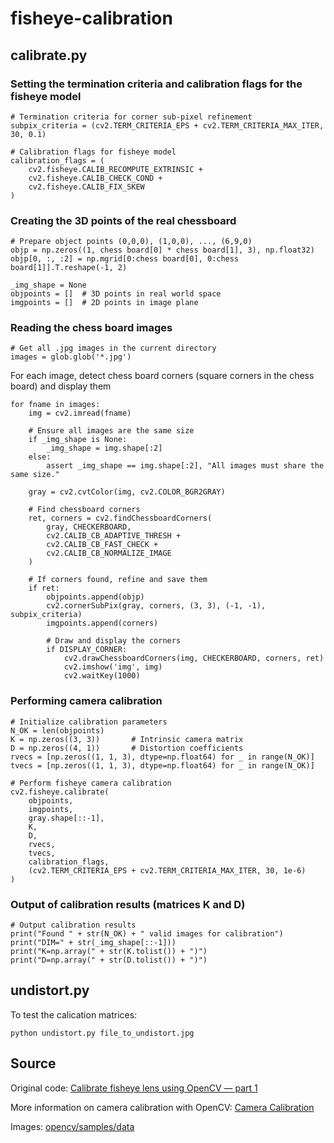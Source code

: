 # fisheye-calibration

## calibrate.py
### Setting the termination criteria and calibration flags for the fisheye model
````
# Termination criteria for corner sub-pixel refinement
subpix_criteria = (cv2.TERM_CRITERIA_EPS + cv2.TERM_CRITERIA_MAX_ITER, 30, 0.1)

# Calibration flags for fisheye model
calibration_flags = (
    cv2.fisheye.CALIB_RECOMPUTE_EXTRINSIC +
    cv2.fisheye.CALIB_CHECK_COND +
    cv2.fisheye.CALIB_FIX_SKEW
)
````

### Creating the 3D points of the real chessboard
````
# Prepare object points (0,0,0), (1,0,0), ..., (6,9,0)
objp = np.zeros((1, chess board[0] * chess board[1], 3), np.float32)
objp[0, :, :2] = np.mgrid[0:chess board[0], 0:chess board[1]].T.reshape(-1, 2)

_img_shape = None
objpoints = []  # 3D points in real world space
imgpoints = []  # 2D points in image plane
````

### Reading the chess board images
````
# Get all .jpg images in the current directory
images = glob.glob('*.jpg')
````

For each image, detect chess board corners (square corners in the chess board) and display them
````
for fname in images:
    img = cv2.imread(fname)
    
    # Ensure all images are the same size
    if _img_shape is None:
        _img_shape = img.shape[:2]
    else:
        assert _img_shape == img.shape[:2], "All images must share the same size."

    gray = cv2.cvtColor(img, cv2.COLOR_BGR2GRAY)

    # Find chessboard corners
    ret, corners = cv2.findChessboardCorners(
        gray, CHECKERBOARD,
        cv2.CALIB_CB_ADAPTIVE_THRESH + 
        cv2.CALIB_CB_FAST_CHECK + 
        cv2.CALIB_CB_NORMALIZE_IMAGE
    )

    # If corners found, refine and save them
    if ret:
        objpoints.append(objp)
        cv2.cornerSubPix(gray, corners, (3, 3), (-1, -1), subpix_criteria)
        imgpoints.append(corners)

        # Draw and display the corners
        if DISPLAY_CORNER:
            cv2.drawChessboardCorners(img, CHECKERBOARD, corners, ret)
            cv2.imshow('img', img)
            cv2.waitKey(1000)
````

### Performing camera calibration
````
# Initialize calibration parameters
N_OK = len(objpoints)
K = np.zeros((3, 3))       # Intrinsic camera matrix
D = np.zeros((4, 1))       # Distortion coefficients
rvecs = [np.zeros((1, 1, 3), dtype=np.float64) for _ in range(N_OK)]
tvecs = [np.zeros((1, 1, 3), dtype=np.float64) for _ in range(N_OK)]

# Perform fisheye camera calibration
cv2.fisheye.calibrate(
    objpoints,
    imgpoints,
    gray.shape[::-1],
    K,
    D,
    rvecs,
    tvecs,
    calibration_flags,
    (cv2.TERM_CRITERIA_EPS + cv2.TERM_CRITERIA_MAX_ITER, 30, 1e-6)
)
````

### Output of calibration results (matrices K and D)
````
# Output calibration results
print("Found " + str(N_OK) + " valid images for calibration")
print("DIM=" + str(_img_shape[::-1]))
print("K=np.array(" + str(K.tolist()) + ")")
print("D=np.array(" + str(D.tolist()) + ")")
````
## undistort.py
To test the calication matrices:
````
python undistort.py file_to_undistort.jpg
````

## Source

Original code: [Calibrate fisheye lens using OpenCV — part 1](https://medium.com/@kennethjiang/calibrate-fisheye-lens-using-opencv-333b05afa0b0)

More information on camera calibration with OpenCV: [Camera Calibration](https://docs.opencv.org/4.x/dc/dbb/tutorial_py_calibration.html)

Images: [opencv/samples/data](https://github.com/opencv/opencv/tree/master/samples/data)

